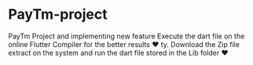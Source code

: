 # PayTm-project
PayTm Project and implementing new feature
Execute the dart file on the online Flutter Compiler for the better results ♥ ty.
Download the Zip file extract on the system and run the dart file stored in the Lib folder ♥
